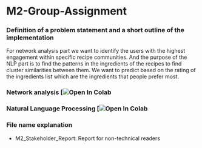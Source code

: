 # M2-Group-Assignment

### Definition of a problem statement and a short outline of the implementation
For network analysis part we want to identify the users with the highest engagement within specific recipe communities.
And the purpose of the NLP part is to find the patterns in the ingredients of the recipes to find cluster similarities between them. We want to predict based on the rating of the ingredients list which are the ingredients that people prefer most.
### Network analysis [![Open In Colab](https://colab.research.google.com/drive/1sWZyUVTi4l3qOwPQT-YITsThD-ZM0Tkh)
### Natural Language Processing [![Open In Colab](https://colab.research.google.com/drive/18hi1Ly-vh6U20mYgObCgvZFQlObZBbod)
### File name explanation
- M2_Stakeholder_Report: Report for non-technical readers


